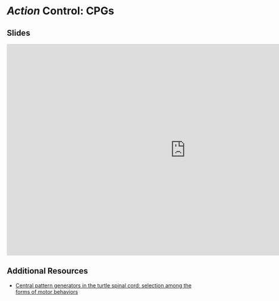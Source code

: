 # *Action* Control: CPGs

## Slides

<iframe src="https://docs.google.com/presentation/d/e/2PACX-1vQ9SLOpH3tutihlj0b4q6yPp8ytxXxw2t6xhJtpvtjz7YFDrjozNliWZ7xo1PSeiCaUxw2btF-05OJI/embed?start=false&loop=false&delayms=3000" frameborder="0" width="960" height="569" allowfullscreen="true" mozallowfullscreen="true" webkitallowfullscreen="true"></iframe>

## Additional Resources

- [Central pattern generators in the turtle spinal cord: selection among the forms of motor behaviors](https://doi.org/10.1152/jn.00602.2017)